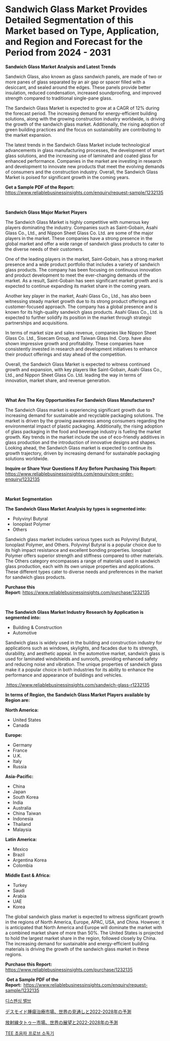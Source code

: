 <p><h1>Sandwich Glass Market Provides Detailed Segmentation of this Market based on Type, Application, and Region and Forecast for the Period from 2024 - 2031</h1></p><p><strong>Sandwich Glass Market Analysis and Latest Trends</strong></p>
<p><p>Sandwich Glass, also known as glass sandwich panels, are made of two or more panes of glass separated by an air gap or spacer filled with a desiccant, and sealed around the edges. These panels provide better insulation, reduced condensation, increased soundproofing, and improved strength compared to traditional single-pane glass.</p><p>The Sandwich Glass Market is expected to grow at a CAGR of 12% during the forecast period. The increasing demand for energy-efficient building solutions, along with the growing construction industry worldwide, is driving the growth of the sandwich glass market. Additionally, the rising adoption of green building practices and the focus on sustainability are contributing to the market expansion.</p><p>The latest trends in the Sandwich Glass Market include technological advancements in glass manufacturing processes, the development of smart glass solutions, and the increasing use of laminated and coated glass for enhanced performance. Companies in the market are investing in research and development to innovate new products that meet the evolving demands of consumers and the construction industry. Overall, the Sandwich Glass Market is poised for significant growth in the coming years.</p></p>
<p><strong>Get a Sample PDF of the Report:&nbsp;</strong> <a href="https://www.reliablebusinessinsights.com/enquiry/request-sample/1232135">https://www.reliablebusinessinsights.com/enquiry/request-sample/1232135</a></p>
<p>&nbsp;</p>
<p><strong>Sandwich Glass Major Market Players</strong></p>
<p><p>The Sandwich Glass Market is highly competitive with numerous key players dominating the industry. Companies such as Saint-Gobain, Asahi Glass Co., Ltd., and Nippon Sheet Glass Co. Ltd. are some of the major players in the market. These companies have a strong presence in the global market and offer a wide range of sandwich glass products to cater to the diverse needs of their customers.</p><p>One of the leading players in the market, Saint-Gobain, has a strong market presence and a wide product portfolio that includes a variety of sandwich glass products. The company has been focusing on continuous innovation and product development to meet the ever-changing demands of the market. As a result, Saint-Gobain has seen significant market growth and is expected to continue expanding its market share in the coming years.</p><p>Another key player in the market, Asahi Glass Co., Ltd., has also been witnessing steady market growth due to its strong product offerings and customer-focused approach. The company has a global presence and is known for its high-quality sandwich glass products. Asahi Glass Co., Ltd. is expected to further solidify its position in the market through strategic partnerships and acquisitions.</p><p>In terms of market size and sales revenue, companies like Nippon Sheet Glass Co. Ltd., Sisecam Group, and Taiwan Glass Ind. Corp. have also shown impressive growth and profitability. These companies have consistently invested in research and development initiatives to enhance their product offerings and stay ahead of the competition.</p><p>Overall, the Sandwich Glass Market is expected to witness continued growth and expansion, with key players like Saint-Gobain, Asahi Glass Co., Ltd., and Nippon Sheet Glass Co. Ltd. leading the way in terms of innovation, market share, and revenue generation.</p></p>
<p>&nbsp;</p>
<p><strong>What Are The Key Opportunities For Sandwich Glass Manufacturers?</strong></p>
<p><p>The Sandwich Glass market is experiencing significant growth due to increasing demand for sustainable and recyclable packaging solutions. The market is driven by the growing awareness among consumers regarding the environmental impact of plastic packaging. Additionally, the rising adoption of glass packaging in the food and beverage industry is fueling the market growth. Key trends in the market include the use of eco-friendly additives in glass production and the introduction of innovative designs and shapes. Looking ahead, the Sandwich Glass market is expected to continue its growth trajectory, driven by increasing demand for sustainable packaging solutions worldwide.</p></p>
<p><strong>Inquire or Share Your Questions If Any Before Purchasing This Report:</strong> <a href="https://www.reliablebusinessinsights.com/enquiry/pre-order-enquiry/1232135">https://www.reliablebusinessinsights.com/enquiry/pre-order-enquiry/1232135</a></p>
<p>&nbsp;</p>
<p><strong>Market Segmentation</strong></p>
<p><strong>The Sandwich Glass Market Analysis by types is segmented into:</strong></p>
<p><ul><li>Polyvinyl Butyral</li><li>Ionoplast Polymer</li><li>Others</li></ul></p>
<p><p>Sandwich glass market includes various types such as Polyvinyl Butyral, Ionoplast Polymer, and Others. Polyvinyl Butyral is a popular choice due to its high impact resistance and excellent bonding properties. Ionoplast Polymer offers superior strength and stiffness compared to other materials. The Others category encompasses a range of materials used in sandwich glass production, each with its own unique properties and applications. These different types cater to diverse needs and preferences in the market for sandwich glass products.</p></p>
<p><strong>Purchase this Report:&nbsp;</strong><a href="https://www.reliablebusinessinsights.com/purchase/1232135">https://www.reliablebusinessinsights.com/purchase/1232135</a></p>
<p>&nbsp;</p>
<p><strong>The Sandwich Glass Market Industry Research by Application is segmented into:</strong></p>
<p><ul><li>Building & Construction</li><li>Automotive</li></ul></p>
<p><p>Sandwich glass is widely used in the building and construction industry for applications such as windows, skylights, and facades due to its strength, durability, and aesthetic appeal. In the automotive market, sandwich glass is used for laminated windshields and sunroofs, providing enhanced safety and reducing noise and vibration. The unique properties of sandwich glass make it a popular choice in both industries for its ability to enhance the performance and appearance of buildings and vehicles.</p></p>
<p><a href="https://www.reliablebusinessinsights.com/sandwich-glass-r1232135">&nbsp;https://www.reliablebusinessinsights.com/sandwich-glass-r1232135</a></p>
<p><strong>In terms of Region, the Sandwich Glass Market Players available by Region are:</strong></p>
<p>
    <p> <strong> North America: </strong>
        <ul>
            <li>United States</li>
            <li>Canada</li>
        </ul>
        </p> 
    <p> <strong> Europe: </strong>
        <ul>
            <li>Germany</li>
            <li>France</li>
            <li>U.K.</li>
            <li>Italy</li>
            <li>Russia</li>
        </ul>
        </p> 
    <p> <strong> Asia-Pacific: </strong>
        <ul>
            <li>China</li>
            <li>Japan</li>
            <li>South Korea</li>
            <li>India</li>
            <li>Australia</li>
            <li>China Taiwan</li>
            <li>Indonesia</li>
            <li>Thailand</li>
            <li>Malaysia</li>
        </ul>
        </p> 
    <p> <strong> Latin America: </strong>
        <ul>
            <li>Mexico</li>
            <li>Brazil</li>
            <li>Argentina Korea</li>
            <li>Colombia</li>
        </ul>
        </p> 
    <p> <strong> Middle East & Africa: </strong>
        <ul>
            <li>Turkey</li>
            <li>Saudi</li>
            <li>Arabia</li>
            <li>UAE</li>
            <li>Korea</li>
        </ul>
    </p>
    </p>
<p><p>The global sandwich glass market is expected to witness significant growth in the regions of North America, Europe, APAC, USA, and China. However, it is anticipated that North America and Europe will dominate the market with a combined market share of more than 50%. The United States is projected to hold the largest market share in the region, followed closely by China. The increasing demand for sustainable and energy-efficient building materials is driving the growth of the sandwich glass market in these regions.</p></p>
<p><strong>Purchase this Report: </strong><a href="https://www.reliablebusinessinsights.com/purchase/1232135">https://www.reliablebusinessinsights.com/purchase/1232135</a></p>
<p>&nbsp;<strong>Get a Sample PDF of the Report:&nbsp;&nbsp;</strong><a href="https://www.reliablebusinessinsights.com/enquiry/request-sample/1232135">https://www.reliablebusinessinsights.com/enquiry/request-sample/1232135</a></p>
<p><strong></strong></p>
<p><p><a href="https://medium.com/@xiomaraborjasd54/%EA%B8%80%EB%A1%9C%EB%B2%8C-%EB%94%94%EC%8A%A4%ED%8E%9C%EC%8B%B1-%EB%B0%B8%EB%B8%8C-%EC%8B%9C%EC%9E%A5-%EB%B6%80%EB%AC%B8-%EC%9C%A0%ED%98%95-%EC%9D%91%EC%9A%A9-%EB%B6%84%EC%95%BC-%EC%8B%9C%EC%9E%A5-%EC%B0%B8%EA%B0%80%EC%9E%90-%EC%A0%84%EB%9E%B5-%EC%A7%80%EC%97%AD%EB%B3%84-%EC%84%B1%EC%9E%A5-%EC%A0%84%EB%A7%9D-%EB%B0%8F-%EB%AF%B8%EB%9E%98-%EC%A0%84%EB%A7%9D-2024-2031-9024bd16a00c">디스펜싱 밸브</a></p><p><a href="https://medium.com/@s.guest01/desmoid-tumor-treatment-market-global-outlook-and-forecast-2022-2028-%E3%83%9E%E3%83%BC%E3%82%B1%E3%83%83%E3%83%88%E5%8B%95%E5%90%91%E3%81%8A%E3%82%88%E3%81%B3%E5%88%86%E6%9E%90-c705861c9c09">デスモイド腫瘍治療市場、世界の見通しと2022-2028年の予測</a></p><p><a href="https://medium.com/@s.guest01/%E6%94%BE%E5%B0%84%E7%B7%9A%E3%82%BF%E3%83%88%E3%82%A5%E3%83%BC%E3%83%9E%E3%83%BC%E3%82%B1%E3%83%83%E3%83%88-%E3%82%B0%E3%83%AD%E3%83%BC%E3%83%90%E3%83%AB%E5%B1%95%E6%9C%9B%E3%81%A82022%E5%B9%B4%E3%81%8B%E3%82%892028%E5%B9%B4%E3%81%BE%E3%81%A7%E3%81%AE%E4%BA%88%E6%B8%AC%E5%B8%82%E5%A0%B4%E3%81%AF-2024%E5%B9%B4%E3%81%8B%E3%82%892031%E5%B9%B4%E3%81%AE%E6%9C%9F%E9%96%93%E3%81%AB%E3%81%8A%E3%81%91%E3%82%8B%E6%96%B0%E8%88%88%E3%83%88%E3%83%AC%E3%83%B3%E3%83%89%E3%81%A8%E5%B0%86%E6%9D%A5%E5%B1%95%E6%9C%9B-8d8aee6c1697">放射線タトゥー市場、世界の展望と2022-2028年の予測</a></p><p><a href="https://medium.com/@xiomaraborjasd54/tee-%EC%B4%88%EC%9D%8C%ED%8C%8C-%ED%94%84%EB%A1%9C%EB%B8%8C-%EC%86%8C%EB%8F%85%EA%B8%B0-%EC%82%B0%EC%97%85%EC%97%90-%EB%8C%80%ED%95%9C-%ED%86%B5%EC%B0%B0-%EC%8B%9C%EC%9E%A5-%EC%9E%AC%EC%A0%95-%EC%83%81%ED%83%9C-%EC%8B%9C%EC%9E%A5-%EA%B7%9C%EB%AA%A8-%EB%B0%8F-2031%EB%85%84%EA%B9%8C%EC%A7%80%EC%9D%98-%EC%88%98%EC%9D%B5-%EB%B6%84%EC%84%9D-297001ba7ff6">TEE 초음파 프로브 소독기</a></p></p>